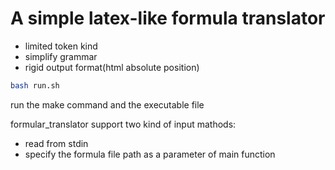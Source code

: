 # A simple latex-like formula translator
+ limited token kind
+ simplify grammar
+ rigid output format(html absolute position)

```bash
bash run.sh
```
run the make command and the executable file

formular_translator support two kind of input mathods:
+ read from stdin
+ specify the formula file path as a parameter of main function

